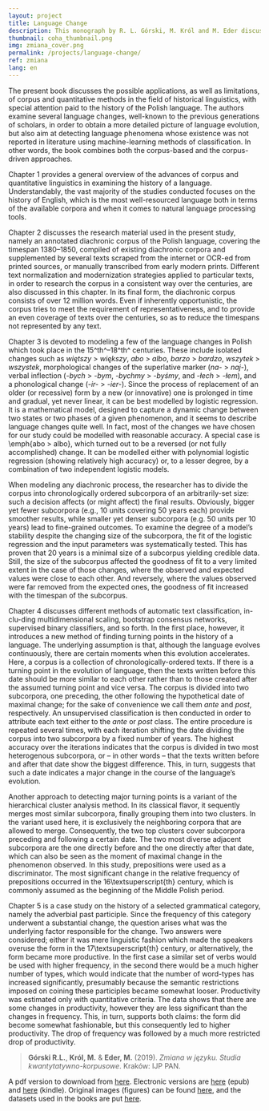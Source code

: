 ```yaml
---
layout: project
title: Language Change
description: This monograph by R. L. Górski, M. Król and M. Eder discusses applicability of quantitative methods in historical linguistics, with special attention paid to the analysis of language changes in Polish between the 15th and 19th centuries.
thumbnail: coha_thumbnail.png
img: zmiana_cover.png
permalink: /projects/language-change/
ref: zmiana
lang: en
---
```




The present book discusses the possible applications, as well as limitations, of corpus and quantitative methods in the field of historical linguistics, with special attention paid to the history of the Polish language. The authors examine several language changes, well-known to the previous generations of scholars, in order to obtain a more detailed picture of language evolution, but also aim at detecting language phenomena whose existence was not reported in literature using machine-learning methods of classification. In other words, the book combines both the corpus-based and the corpus-driven approaches.

Chapter 1 provides a general overview of the advances of corpus and quantitative linguistics in examining the history of a language. Understandably, the vast majority of the studies conducted focuses on the history of English, which is the most well-resourced language both in terms of the available corpora and when it comes to natural language processing tools.

Chapter 2 discusses the research material used in the present study, namely an annotated diachronic corpus of the Polish language, covering the timespan 1380–1850, compiled of existing diachronic corpora and supplemented by several texts scraped from the internet or OCR-ed from printed sources, or manually transcribed from early modern prints. Different text normalization and modernization strategies applied to particular texts, in order to research the corpus in a consistent way over the centuries, are also discussed in this chapter. In its final form, the diachronic corpus consists of over 12 million words. Even if inherently opportunistic, the corpus tries to meet the requirement of representativeness, and to provide an even coverage of texts over the centuries, so as to reduce the timespans not represented by any text.

Chapter 3 is devoted to modeling a few of the language changes in Polish which took place in the 15^th^–18^th^ centuries. These include isolated changes such as _więtszy_ > _większy_, _abo_ > _albo_, _barzo_ > _bardzo_, _wszytek_ > _wszystek_, morphological changes of the superlative marker (_na-_ > _naj-_), verbal inflection (_-bych_ > _-bym_, _-bychmy_ > _-byśmy_, and _-łech_ > _-łem_), and a phonological change (_-ir-_ > _-ier-_). Since the process of replacement of an older (or recessive) form by a new (or innovative) one is prolonged in time and gradual, yet never linear, it can be best modelled by logistic regression. It is a mathematical model, designed to capture a dynamic change between two states or two phases of a given phenomenon, and it seems to describe language changes quite well. In fact, most of the changes we have chosen for our study could be modelled with reasonable accuracy. A special case is \emph{abo > albo}, which turned out to be a reversed (or not fully accomplished) change. It can be modelled either with polynomial logistic regression (showing relatively high accuracy) or, to a lesser degree, by a combination of two independent logistic models. 

When modeling any diachronic process, the researcher has to divide the corpus into chronologically ordered subcorpora of an arbitrarily-set size: such a decision affects (or might affect) the final results. Obviously, bigger yet fewer subcorpora (e.g., 10 units covering 50 years each) provide smoother results, while smaller yet denser subcorpora (e.g. 50 units per 10 years) lead to fine-grained outcomes. To examine the degree of a model’s stability despite the changing size of the subcorpora, the fit of the logistic regression and the input parameters was systematically tested. This has proven that 20 years is a minimal size of a subcorpus yielding credible data. Still, the size of the subcorpus affected the goodness of fit to a very limited extent in the case of those changes, where the observed and expected values were close to each other. And reversely, where the values observed were far removed from the expected ones, the goodness of fit increased with the timespan of the subcorpus. 

Chapter 4 discusses different methods of automatic text classification, in\-clu\-ding multidimensional scaling, bootstrap consensus networks, supervised binary classifiers, and so forth. In the first place, however, it introduces a new method of finding turning points in the history of a language. The underlying assumption is that, although the language evolves continuously, there are certain moments when this evolution accelerates. Here, a corpus is a collection of chronologically-ordered texts. If there is a turning point in the evolution of language, then the texts written before this date should be more similar to each other rather than to those created after the assumed turning point and vice versa. The corpus is divided into two subcorpora, one preceding, the other following the hypothetical date of maximal change; for the sake of convenience we call them _ante_ and _post_, respectively. An unsupervised classification is then conducted in order to attribute each text either to the _ante_ or _post_ class. The entire procedure is repeated several times, with each iteration shifting the date dividing the corpus into two subcorpora by a fixed number of years. The highest accuracy over the iterations indicates that the corpus is divided in two most heterogenous subcorpora, or – in other words – that the texts written before and after that date show the biggest difference. This, in turn, suggests that such a date indicates a major change in the course of the language’s evolution. 

Another approach to detecting major turning points is a variant of the hierarchical cluster analysis method. In its classical flavor, it sequently merges most similar subcorpora, finally grouping them into two clusters. In the variant used here, it is exclusively the neighboring corpora that are allowed to merge. Consequently, the two top clusters cover subcorpora preceding and following a certain date. The two most diverse adjacent subcorpora are the one directly before and the one directly after that date, which can also be seen as the moment of maximal change in the phenomenon observed. In this study, prepositions were used as a discriminator. The most significant change in the relative frequency of prepositions occurred in the 16\textsuperscript{th} century, which is commonly assumed as the beginning of the Middle Polish period. 

Chapter 5 is a case study on the history of a selected grammatical category, namely the adverbial past participle. Since the frequency of this category underwent a substantial change, the question arises what was the underlying factor responsible for the change. Two answers were considered; either it was mere linguistic fashion which made the speakers overuse the form in the 17\textsuperscript{th} century, or alternatively, the form became more productive. In the first case a similar set of verbs would be used with higher frequency, in the second there would be a much higher number of types, which would indicate that the number of word-types has increased significantly, presumably because the semantic restrictions imposed on coining these participles became somewhat looser. Productivity was estimated only with quantitative criteria. The data shows that there are some changes in productivity, however they are less significant than the changes in frequency. This, in turn, supports both claims: the form did become somewhat fashionable, but this consequently led to higher productivity. The drop of frequency was followed by a much more restricted drop of productivity.




> **Górski R.L.**, **Król, M.** & **Eder, M.** (2019). _Zmiana w języku. Studia kwantytatywno-korpusowe_. Kraków: IJP PAN.

A pdf version to download from [here](https://github.com/computationalstylistics/diachronia/raw/master/Zmiana_w_jezyku_2019-10-15.pdf).
Electronic versions are [here](https://github.com/computationalstylistics/diachronia/raw/master/Zmiana_w_jezyku_2019-10-15.epub) (epub) and [here](https://github.com/computationalstylistics/diachronia/raw/master/Zmiana_w_jezyku_2019-10-15.mobi) (kindle). Original images (figures) can be found [here](https://github.com/computationalstylistics/diachronia/tree/master/ilustracje), and the datasets used in the books are put [here](https://github.com/computationalstylistics/diachronia/tree/master/dane).


